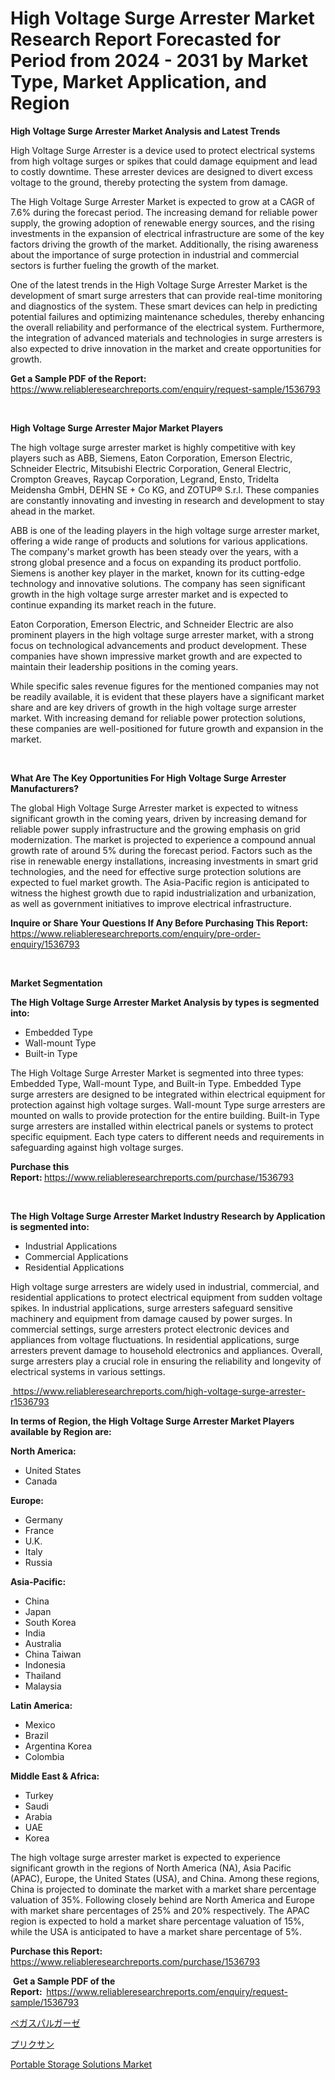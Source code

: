 <p><h1>High Voltage Surge Arrester Market Research Report Forecasted for Period from 2024 -  2031 by Market Type, Market Application, and Region</h1></p><p><strong>High Voltage Surge Arrester Market Analysis and Latest Trends</strong></p>
<p><p>High Voltage Surge Arrester is a device used to protect electrical systems from high voltage surges or spikes that could damage equipment and lead to costly downtime. These arrester devices are designed to divert excess voltage to the ground, thereby protecting the system from damage.</p><p>The High Voltage Surge Arrester Market is expected to grow at a CAGR of 7.6% during the forecast period. The increasing demand for reliable power supply, the growing adoption of renewable energy sources, and the rising investments in the expansion of electrical infrastructure are some of the key factors driving the growth of the market. Additionally, the rising awareness about the importance of surge protection in industrial and commercial sectors is further fueling the growth of the market.</p><p>One of the latest trends in the High Voltage Surge Arrester Market is the development of smart surge arresters that can provide real-time monitoring and diagnostics of the system. These smart devices can help in predicting potential failures and optimizing maintenance schedules, thereby enhancing the overall reliability and performance of the electrical system. Furthermore, the integration of advanced materials and technologies in surge arresters is also expected to drive innovation in the market and create opportunities for growth.</p></p>
<p><strong>Get a Sample PDF of the Report:&nbsp;</strong> <a href="https://www.reliableresearchreports.com/enquiry/request-sample/1536793">https://www.reliableresearchreports.com/enquiry/request-sample/1536793</a></p>
<p>&nbsp;</p>
<p><strong>High Voltage Surge Arrester Major Market Players</strong></p>
<p><p>The high voltage surge arrester market is highly competitive with key players such as ABB, Siemens, Eaton Corporation, Emerson Electric, Schneider Electric, Mitsubishi Electric Corporation, General Electric, Crompton Greaves, Raycap Corporation, Legrand, Ensto, Tridelta Meidensha GmbH, DEHN SE + Co KG, and ZOTUP® S.r.l. These companies are constantly innovating and investing in research and development to stay ahead in the market.</p><p>ABB is one of the leading players in the high voltage surge arrester market, offering a wide range of products and solutions for various applications. The company's market growth has been steady over the years, with a strong global presence and a focus on expanding its product portfolio. Siemens is another key player in the market, known for its cutting-edge technology and innovative solutions. The company has seen significant growth in the high voltage surge arrester market and is expected to continue expanding its market reach in the future.</p><p>Eaton Corporation, Emerson Electric, and Schneider Electric are also prominent players in the high voltage surge arrester market, with a strong focus on technological advancements and product development. These companies have shown impressive market growth and are expected to maintain their leadership positions in the coming years.</p><p>While specific sales revenue figures for the mentioned companies may not be readily available, it is evident that these players have a significant market share and are key drivers of growth in the high voltage surge arrester market. With increasing demand for reliable power protection solutions, these companies are well-positioned for future growth and expansion in the market.</p></p>
<p>&nbsp;</p>
<p><strong>What Are The Key Opportunities For High Voltage Surge Arrester Manufacturers?</strong></p>
<p><p>The global High Voltage Surge Arrester market is expected to witness significant growth in the coming years, driven by increasing demand for reliable power supply infrastructure and the growing emphasis on grid modernization. The market is projected to experience a compound annual growth rate of around 5% during the forecast period. Factors such as the rise in renewable energy installations, increasing investments in smart grid technologies, and the need for effective surge protection solutions are expected to fuel market growth. The Asia-Pacific region is anticipated to witness the highest growth due to rapid industrialization and urbanization, as well as government initiatives to improve electrical infrastructure.</p></p>
<p><strong>Inquire or Share Your Questions If Any Before Purchasing This Report:</strong> <a href="https://www.reliableresearchreports.com/enquiry/pre-order-enquiry/1536793">https://www.reliableresearchreports.com/enquiry/pre-order-enquiry/1536793</a></p>
<p>&nbsp;</p>
<p><strong>Market Segmentation</strong></p>
<p><strong>The High Voltage Surge Arrester Market Analysis by types is segmented into:</strong></p>
<p><ul><li>Embedded Type</li><li>Wall-mount Type</li><li>Built-in Type</li></ul></p>
<p><p>The High Voltage Surge Arrester Market is segmented into three types: Embedded Type, Wall-mount Type, and Built-in Type. Embedded Type surge arresters are designed to be integrated within electrical equipment for protection against high voltage surges. Wall-mount Type surge arresters are mounted on walls to provide protection for the entire building. Built-in Type surge arresters are installed within electrical panels or systems to protect specific equipment. Each type caters to different needs and requirements in safeguarding against high voltage surges.</p></p>
<p><strong>Purchase this Report:&nbsp;</strong><a href="https://www.reliableresearchreports.com/purchase/1536793">https://www.reliableresearchreports.com/purchase/1536793</a></p>
<p>&nbsp;</p>
<p><strong>The High Voltage Surge Arrester Market Industry Research by Application is segmented into:</strong></p>
<p><ul><li>Industrial Applications</li><li>Commercial Applications</li><li>Residential Applications</li></ul></p>
<p><p>High voltage surge arresters are widely used in industrial, commercial, and residential applications to protect electrical equipment from sudden voltage spikes. In industrial applications, surge arresters safeguard sensitive machinery and equipment from damage caused by power surges. In commercial settings, surge arresters protect electronic devices and appliances from voltage fluctuations. In residential applications, surge arresters prevent damage to household electronics and appliances. Overall, surge arresters play a crucial role in ensuring the reliability and longevity of electrical systems in various settings.</p></p>
<p><a href="https://www.reliableresearchreports.com/high-voltage-surge-arrester-r1536793">&nbsp;https://www.reliableresearchreports.com/high-voltage-surge-arrester-r1536793</a></p>
<p><strong>In terms of Region, the High Voltage Surge Arrester Market Players available by Region are:</strong></p>
<p>
    <p> <strong> North America: </strong>
        <ul>
            <li>United States</li>
            <li>Canada</li>
        </ul>
        </p> 
    <p> <strong> Europe: </strong>
        <ul>
            <li>Germany</li>
            <li>France</li>
            <li>U.K.</li>
            <li>Italy</li>
            <li>Russia</li>
        </ul>
        </p> 
    <p> <strong> Asia-Pacific: </strong>
        <ul>
            <li>China</li>
            <li>Japan</li>
            <li>South Korea</li>
            <li>India</li>
            <li>Australia</li>
            <li>China Taiwan</li>
            <li>Indonesia</li>
            <li>Thailand</li>
            <li>Malaysia</li>
        </ul>
        </p> 
    <p> <strong> Latin America: </strong>
        <ul>
            <li>Mexico</li>
            <li>Brazil</li>
            <li>Argentina Korea</li>
            <li>Colombia</li>
        </ul>
        </p> 
    <p> <strong> Middle East & Africa: </strong>
        <ul>
            <li>Turkey</li>
            <li>Saudi</li>
            <li>Arabia</li>
            <li>UAE</li>
            <li>Korea</li>
        </ul>
    </p>
    </p>
<p><p>The high voltage surge arrester market is expected to experience significant growth in the regions of North America (NA), Asia Pacific (APAC), Europe, the United States (USA), and China. Among these regions, China is projected to dominate the market with a market share percentage valuation of 35%. Following closely behind are North America and Europe with market share percentages of 25% and 20% respectively. The APAC region is expected to hold a market share percentage valuation of 15%, while the USA is anticipated to have a market share percentage of 5%.</p></p>
<p><strong>Purchase this Report: </strong><a href="https://www.reliableresearchreports.com/purchase/1536793">https://www.reliableresearchreports.com/purchase/1536793</a></p>
<p>&nbsp;<strong>Get a Sample PDF of the Report:&nbsp;&nbsp;</strong><a href="https://www.reliableresearchreports.com/enquiry/request-sample/1536793">https://www.reliableresearchreports.com/enquiry/request-sample/1536793</a></p>
<p><strong></strong></p>
<p><p><a href="https://github.com/KaydenJohns1964/Market-Research-Report-List-1/blob/main/471606736600.md">ペガスパルガーゼ</a></p><p><a href="https://github.com/decker5351/Market-Research-Report-List-1/blob/main/950869536601.md">プリクサン</a></p><p><a href="https://view.publitas.com/reportprime-1/portable-storage-solutions-market-research-report-its-history-and-forecast-2024-to-2031/">Portable Storage Solutions Market</a></p></p>